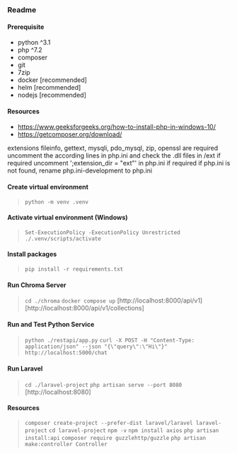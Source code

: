### Readme

#### Prerequisite

 - python ^3.1
 - php ^7.2
 - composer
 - git
 - 7zip
 - docker [recommended]
 - helm [recommended]
 - nodejs [recommended]

#### Resources

 - https://www.geeksforgeeks.org/how-to-install-php-in-windows-10/
 - https://getcomposer.org/download/

extensions fileinfo, gettext, mysqli, pdo_mysql, zip, openssl are required
uncomment the according lines in php.ini and check the .dll files in /ext if required
uncomment ';extension_dir = "ext"' in php.ini if required
if php.ini is not found, rename php.ini-development to php.ini

#### Create virtual environment

> ``python -m venv .venv``

#### Activate virtual environment (Windows)

> ``Set-ExecutionPolicy -ExecutionPolicy Unrestricted``
> ``./.venv/scripts/activate``

#### Install packages

> ``pip install -r requirements.txt``

#### Run Chroma Server

> ``cd ./chroma``
> ``docker compose up``
[http://localhost:8000/api/v1]
[http://localhost:8000/api/v1/collections]

#### Run and Test Python Service

> ``python ./restapi/app.py``
> ``curl -X POST -H "Content-Type: application/json" --json "{\"query\":\"Hi\"}" http://localhost:5000/chat``

#### Run Laravel

> ``cd ./laravel-project``
> ``php artisan serve --port 8080``
[http://localhost:8080]

#### Resources

> ``composer create-project --prefer-dist laravel/laravel laravel-project``
> ``cd laravel-project``
> ``npm -v``
> ``npm install axios``
> ``php artisan install:api``
> ``composer require guzzlehttp/guzzle``
> ``php artisan make:controller Controller``